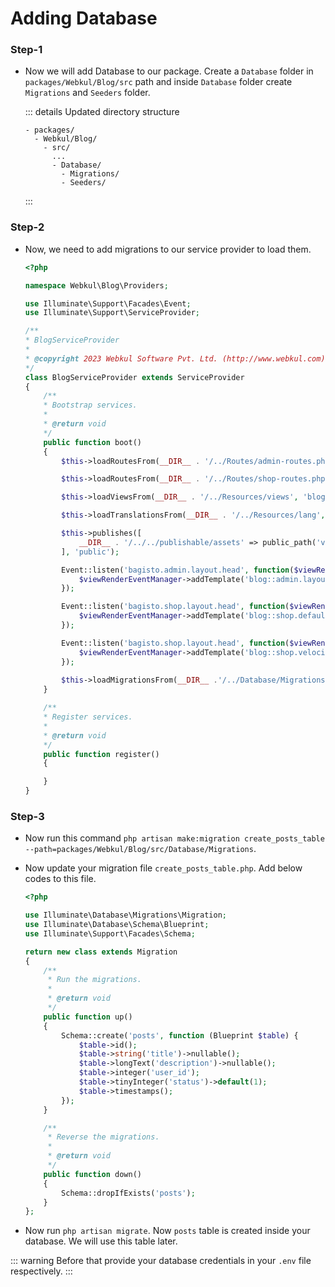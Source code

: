 # Adding Database

### Step-1

- Now we will add Database to our package. Create a `Database` folder in `packages/Webkul/Blog/src` path and inside `Database` folder create `Migrations` and `Seeders` folder.

    ::: details Updated directory structure

    ```
    - packages/
      - Webkul/Blog/
        - src/
          ...
          - Database/
            - Migrations/
            - Seeders/
    ```
    :::

### Step-2

- Now, we need to add migrations to our service provider to load them.

  ```php
  <?php

  namespace Webkul\Blog\Providers;

  use Illuminate\Support\Facades\Event;
  use Illuminate\Support\ServiceProvider;

  /**
  * BlogServiceProvider
  *
  * @copyright 2023 Webkul Software Pvt. Ltd. (http://www.webkul.com)
  */
  class BlogServiceProvider extends ServiceProvider
  {
      /**
      * Bootstrap services.
      *
      * @return void
      */
      public function boot()
      {
          $this->loadRoutesFrom(__DIR__ . '/../Routes/admin-routes.php');

          $this->loadRoutesFrom(__DIR__ . '/../Routes/shop-routes.php');

          $this->loadViewsFrom(__DIR__ . '/../Resources/views', 'blog');

          $this->loadTranslationsFrom(__DIR__ . '/../Resources/lang', 'blog');

          $this->publishes([
              __DIR__ . '/../../publishable/assets' => public_path('vendor/webkul/blog/assets'),
          ], 'public');

          Event::listen('bagisto.admin.layout.head', function($viewRenderEventManager) {
              $viewRenderEventManager->addTemplate('blog::admin.layouts.style');
          });

          Event::listen('bagisto.shop.layout.head', function($viewRenderEventManager) {
              $viewRenderEventManager->addTemplate('blog::shop.default.layouts.style');
          });

          Event::listen('bagisto.shop.layout.head', function($viewRenderEventManager) {
              $viewRenderEventManager->addTemplate('blog::shop.velocity.layouts.style');
          });
          
          $this->loadMigrationsFrom(__DIR__ .'/../Database/Migrations');
      }

      /**
      * Register services.
      *
      * @return void
      */
      public function register()
      {

      }
  }
  ```
### Step-3

- Now run this command `php artisan make:migration create_posts_table --path=packages/Webkul/Blog/src/Database/Migrations`.

- Now update your migration file `create_posts_table.php`. Add below codes to this file.

  ```php
  <?php

  use Illuminate\Database\Migrations\Migration;
  use Illuminate\Database\Schema\Blueprint;
  use Illuminate\Support\Facades\Schema;

  return new class extends Migration
  {
      /**
       * Run the migrations.
       *
       * @return void
       */
      public function up()
      {
          Schema::create('posts', function (Blueprint $table) {
              $table->id();
              $table->string('title')->nullable();
              $table->longText('description')->nullable();
              $table->integer('user_id');
              $table->tinyInteger('status')->default(1);
              $table->timestamps();
          });
      }

      /**
       * Reverse the migrations.
       *
       * @return void
       */
      public function down()
      {
          Schema::dropIfExists('posts');
      }
  };

  ```

- Now run `php artisan migrate`. Now `posts` table is created inside your database. We will use this table later.

::: warning
  Before that provide your database credentials in your `.env` file respectively.
:::



